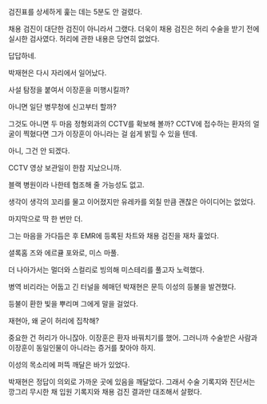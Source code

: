 검진표를 상세하게 훑는 데는 5분도 안 걸렸다.

채용 검진이 대단한 검진이 아니라서 그랬다. 더욱이 채용 검진은 허리 수술을 받기 전에 실시한 검사였다. 허리에 관한 내용은 당연히 없었다.

답답하네.

박재현은 다시 자리에서 일어났다.

사설 탐정을 붙여서 이장훈을 미행시킬까?

아니면 일단 병무청에 신고부터 할까?

그것도 아니면 두 마음 정형외과의 CCTV를 확보해 볼까? CCTV에 접수하는 환자의 얼굴이 찍혔다면 그가 이장훈이 아니라는 걸 쉽게 밝힐 수 있을 텐데.

아니, 그건 안 되겠다.

CCTV 영상 보관일이 한참 지났으니까.

블랙 병원이라 나한테 협조해 줄 가능성도 없고.

생각이 생각의 꼬리를 물고 이어졌지만 유레카를 외칠 만큼 괜찮은 아이디어는 없었다.

마지막으로 딱 한 번만 더.

그는 마음을 가다듬은 후 EMR에 등록된 차트와 채용 검진을 재차 훑었다.

셜록홈 즈와 에르큘 포와로, 미스 마풀.

더 나아가서는 멀더와 스컬리로 빙의해 미스테리를 풀고자 노력했다.

병역 비리라는 어둡고 긴 터널을 헤매던 박재현은 문득 이성의 등불을 발견했다.

등불이 환한 빛을 뿌리며 그에게 말을 걸었다.

재현아, 왜 굳이 허리에 집착해?

중요한 건 허리가 아니잖아. 이장훈은 환자 바꿔치기를 했어. 그러니까 수술받은 사람과 이장훈이 동일인물이 아니라는 증거를 찾아야 하지.

이성의 목소리에 퍼뜩 깨달은 바가 있었다.

박재현은 정답이 의외로 가까운 곳에 있음을 깨달았다. 그래서 수술 기록지와 진단서는 깡그리 무시한 채 입원 기록지와 채용 검진 결과만 대조해서 살폈다.
